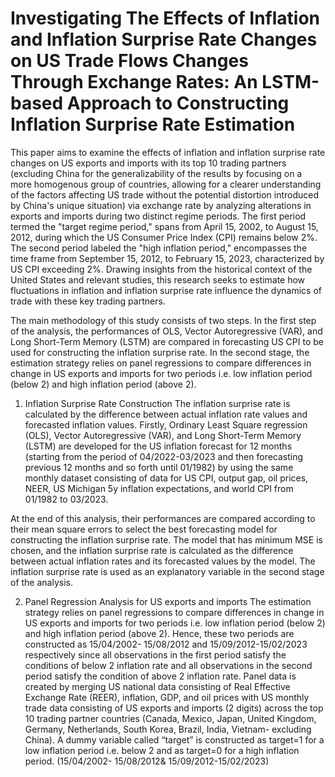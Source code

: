 # Investigating The Effects of Inflation and Inflation Surprise Rate Changes on US Trade Flows Changes Through Exchange Rates: An LSTM-based Approach to Constructing Inflation Surprise Rate Estimation

This paper aims to examine the effects of inflation and inflation surprise rate changes on US exports and imports with its top 10 trading partners (excluding China for the generalizability of the results by focusing on a more homogenous group of countries, allowing for a clearer understanding of the factors affecting US trade without the potential distortion introduced by China's unique situation) via exchange rate by analyzing alterations in exports and imports during two distinct regime periods. The first period termed the "target regime period," spans from April 15, 2002, to August 15, 2012, during which the US Consumer Price Index (CPI) remains below 2%. The second period labeled the "high inflation period," encompasses the time frame from September 15, 2012, to February 15, 2023, characterized by US CPI exceeding 2%. Drawing insights from the historical context of the United States and relevant studies, this research seeks to estimate how fluctuations in inflation and inflation surprise rate influence the dynamics of trade with these key trading partners.

The main methodology of this study consists of two steps. In the first step of the analysis, the performances of OLS, Vector Autoregressive (VAR), and Long Short-Term Memory (LSTM) are compared in forecasting US CPI to be used for constructing the inflation surprise rate. In the second stage, the estimation strategy relies on panel regressions to compare differences in change in US exports and imports for two periods i.e. low inflation period (below 2) and high inflation period (above 2).

1. Inflation Surprise Rate Construction
The inflation surprise rate is calculated by the difference between actual inflation rate values and forecasted inflation values. Firstly, Ordinary Least Square regression (OLS), Vector Autoregressive (VAR), and Long Short-Term Memory (LSTM) are developed for the US inflation forecast for 12 months (starting from the period of 04/2022-03/2023 and then forecasting previous 12 months and so forth until 01/1982) by using the same monthly dataset consisting of data for US CPI, output gap, oil prices, NEER, US Michigan 5y inflation expectations, and world CPI from 01/1982 to 03/2023.

At the end of this analysis, their performances are compared according to their mean square errors to select the best forecasting model for constructing the inflation surprise rate. The model that has minimum MSE is chosen, and the inflation surprise rate is calculated as the difference between actual inflation rates and its forecasted values by the model. The inflation surprise rate is used as an explanatory variable in the second stage of the analysis.

2. Panel Regression Analysis for US exports and imports
The estimation strategy relies on panel regressions to compare differences in change in US exports and imports for two periods i.e. low inflation period (below 2) and high inflation period (above 2). Hence, these two periods are constructed as 15/04/2002- 15/08/2012 and 15/09/2012-15/02/2023 respectively since all observations in the first period satisfy the conditions of below 2 inflation rate and all observations in the second period satisfy the condition of above 2 inflation rate.
Panel data is created by merging US national data consisting of Real Effective Exchange Rate (REER), inflation, GDP, and oil prices with US monthly trade data consisting of US exports and imports (2 digits) across the top 10 trading partner countries (Canada, Mexico, Japan, United Kingdom, Germany, Netherlands, South Korea, Brazil, India, Vietnam- excluding China). A dummy variable called “target” is constructed as target=1 for a low inflation period i.e. below 2 and as target=0 for a high inflation period. (15/04/2002- 15/08/2012& 15/09/2012-15/02/2023)
